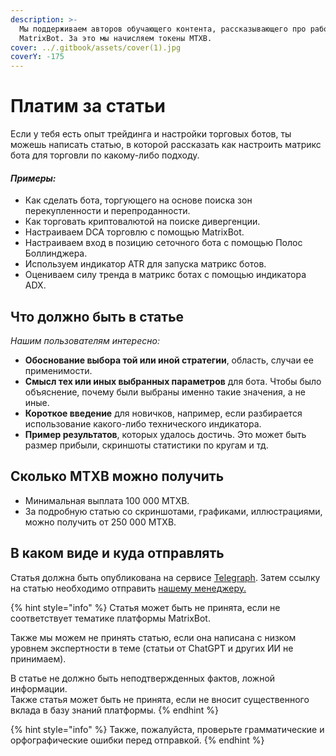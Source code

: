 ```yaml
---
description: >-
  Мы поддерживаем авторов обучающего контента, рассказывающего про работу с
  MatrixBot. За это мы начисляем токены MTXB.
cover: ../.gitbook/assets/cover(1).jpg
coverY: -175
---
```


# Платим за статьи

Если у тебя есть опыт трейдинга и настройки торговых ботов, ты можешь написать статью, в которой рассказать как настроить матрикс бота для торговли по какому-либо подходу.

#### _Примеры:_

* Как сделать бота, торгующего на основе поиска зон перекупленности и перепроданности.
* Как торговать криптовалютой на поиске дивергенции.
* Настраиваем DCA торговлю с помощью MatrixBot.
* Настраиваем вход в позицию сеточного бота с помощью Полос Боллинджера.
* Используем индикатор ATR для запуска матрикс ботов.
* Оцениваем силу тренда в матрикс ботах с помощью индикатора ADX.

## Что должно быть в статье

_Нашим пользователям интересно:_

* **Обоснование выбора той или иной стратегии**, область, случаи ее применимости.
* **Смысл тех или иных выбранных параметров** для бота. Чтобы было объяснение, почему были выбраны именно такие значения, а не иные.
* **Короткое введение** для новичков, например, если разбирается использование какого-либо технического индикатора.
* **Пример результатов**, которых удалось достичь. Это может быть размер прибыли, скриншоты статистики по кругам и тд.

## Сколько MTXB можно получить

* Минимальная выплата 100 000 MTXB.
* За подробную статью со скриншотами, графиками, иллюстрациями, можно получить от 250 000 MTXB.

## В каком виде и куда отправлять

Статья должна быть опубликована на сервисе [Telegraph](https://telegra.ph). Затем ссылку на статью необходимо отправить [нашему менеджеру.](https://t.me/matrixbotio\_manager)

{% hint style="info" %}
Статья может быть не принята, если не соответствует тематике платформы MatrixBot.

Также мы можем не принять статью, если она написана с низком уровнем экспертности в теме (статьи от ChatGPT и других ИИ не принимаем).

В статье не должно быть неподтвержденных фактов, ложной информации.\
Также статья может быть не принята, если не вносит существенного вклада в базу знаний платформы.
{% endhint %}

{% hint style="info" %}
Также, пожалуйста, проверьте грамматические и орфографические ошибки перед отправкой.
{% endhint %}
